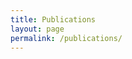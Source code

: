 ```yaml
---
title: Publications
layout: page
permalink: /publications/
---
```


<div id="publications"></div>

<script>
    function fetchPublications() {
        var orcidId = "0000-0001-6849-9088";
        var orcidEndpoint = "https://pub.orcid.org/v3.0/" + orcidId + "/works";
        var headers = new Headers({
                "Accept": "application/json"
        });

        fetch(orcidEndpoint, { headers: headers })
            .then(response => response.json())
            .then(data => {
                    var publications = data["group"];
                    var publicationList = document.getElementById("publications");

                    console.log(publications);

                    publications.forEach(publication => {
                        var title = publication["work-summary"][0]["title"]["title"]["value"];
                        var workType = publication["work-summary"][0]["type"];
                        var doi = publication["external-ids"]["external-id"][0]["external-id-value"];
                        var crossciteEndpoint = "https://citation.crosscite.org/format?doi=" + encodeURIComponent(doi) + "&style=apa&lang=en-US";

                        fetch(crossciteEndpoint)
                            .then(response => {
                                    if (response.ok) {
                                            return response.text();
                                    } else {
                                            throw new Error('Metadata for DOI not found');
                                    }
                            })
                            .then(citation => {
                                    var highlightedCitation = citation.replace(/Uruñuela, E./g, '<span class="citation-me">Uruñuela, E.</span>');
                                    // Replace the title with a bold case title
                                    highlightedCitation = highlightedCitation.replace(title, `<strong style="font-style: normal">${title}</strong>`);
                                    var publicationDiv = document.createElement("div");
                                    publicationDiv.className = "publication";

                                    var citationDiv = document.createElement("div");
                                    citationDiv.className = "citation";
                                    citationDiv.innerHTML = highlightedCitation.replace(/https:\/\/doi.org\/[^\s]+/g, '');
                                    // Append the work type if it is not "journal-article"
                                    if (workType !== "journal-article") {
                                            var formattedWorkType = workType.split('-').map(word => word.charAt(0).toUpperCase() + word.slice(1)).join(' ');
                                            citationDiv.innerHTML += ` (${formattedWorkType}).`;
                                    }
                                    publicationDiv.appendChild(citationDiv);

                                    var doiLink = document.createElement("a");
                                    doiLink.href = "https://doi.org/" + doi;
                                    doiLink.textContent = "https://doi.org/" + doi;
                                    publicationDiv.appendChild(doiLink);

                                    publicationList.appendChild(publicationDiv);
                            })
                            .catch(error => {
                                    var publicationDiv = document.createElement("div");
                                    publicationDiv.className = "publication";

                                    var citationDiv = document.createElement("div");
                                    citationDiv.className = "citation";
                                    citationDiv.innerHTML = `<strong style="font-style: normal">${title}</strong>`;
                                    // Append the work type if it is not "journal-article"
                                    if (workType !== "journal-article") {
                                            var formattedWorkType = workType.split('-').map(word => word.charAt(0).toUpperCase() + word.slice(1)).join(' ');
                                            citationDiv.innerHTML += ` (${formattedWorkType}).`;
                                    }
                                    publicationDiv.appendChild(citationDiv);

                                    var doiLink = document.createElement("a");
                                    doiLink.href = "https://doi.org/" + doi;
                                    doiLink.textContent = "https://doi.org/" + doi;
                                    publicationDiv.appendChild(doiLink);

                                    publicationList.appendChild(publicationDiv);
                            });
                    });
            });
    }

    fetchPublications();
</script>
